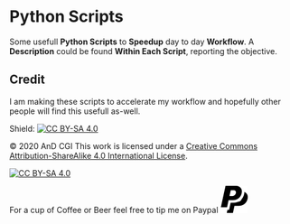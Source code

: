 # Python Scripts

Some usefull <b>Python Scripts</b> to <b>Speedup</b> day to day <b>Workflow</b>. A <b>Description</b> could be found <b>Within Each Script</b>, reporting the objective. 

## Credit

I am making these scripts to accelerate my workflow and hopefully other people will find this usefull as-well. 

Shield: [![CC BY-SA 4.0][cc-by-sa-shield]][cc-by-sa]

©  2020  AnD CGI This work is licensed under a
[Creative Commons Attribution-ShareAlike 4.0 International License][cc-by-sa].

[![CC BY-SA 4.0][cc-by-sa-image]][cc-by-sa]

[cc-by-sa]: http://creativecommons.org/licenses/by-sa/4.0/
[cc-by-sa-image]: https://licensebuttons.net/l/by-sa/4.0/88x31.png
[cc-by-sa-shield]: https://img.shields.io/badge/License-CC%20BY--SA%204.0-lightgrey.svg

For a cup of Coffee or Beer feel free to tip me on Paypal
[![paypal](images/icon_paypal.svg)](https://paypal.me/DJDhrub)
